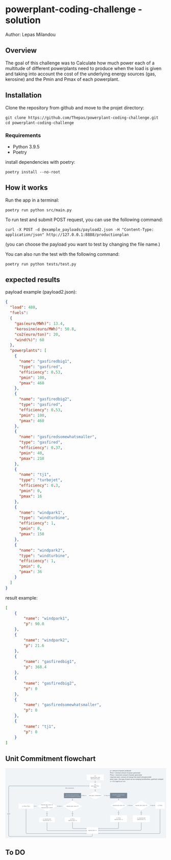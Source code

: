 # powerplant-coding-challenge - solution
Author: Lepas Milandou
## Overview
The goal of this challenge was to Calculate how much power each of a multitude of different powerplants need to produce 
when the load is given and taking into account the cost of the underlying energy sources (gas, kerosine) and the Pmin 
and Pmax of each powerplant.

## Installation
Clone the repository from github and move to the projet directory: 
```
git clone https://github.com/Thepas/powerplant-coding-challenge.git
cd powerplant-coding-challenge
```
### Requirements
- Python 3.9.5
- Poetry

install dependencies with poetry: 
```
poetry install --no-root
``` 

## How it works
Run the app in a terminal:
```
poetry run python src/main.py
```

To run test and submit POST request, you can use the following command:
```
curl -X POST -d @example_payloads/payload2.json -H "Content-Type: application/json" http://127.0.0.1:8888/productionplan
```
(you can choose the payload you want to test by changing the file name.)

You can also run the test with the following command:
```
poetry run python tests/test.py
```
## expected results
payload example (payload2.json):
```Json
{
  "load": 480,
  "fuels":
  {
    "gas(euro/MWh)": 13.4,
    "kerosine(euro/MWh)": 50.8,
    "co2(euro/ton)": 20,
    "wind(%)": 60
  },
  "powerplants": [
    {
      "name": "gasfiredbig1",
      "type": "gasfired",
      "efficiency": 0.53,
      "pmin": 100,
      "pmax": 460
    },
    {
      "name": "gasfiredbig2",
      "type": "gasfired",
      "efficiency": 0.53,
      "pmin": 100,
      "pmax": 460
    },
    {
      "name": "gasfiredsomewhatsmaller",
      "type": "gasfired",
      "efficiency": 0.37,
      "pmin": 40,
      "pmax": 210
    },
    {
      "name": "tj1",
      "type": "turbojet",
      "efficiency": 0.3,
      "pmin": 0,
      "pmax": 16
    },
    {
      "name": "windpark1",
      "type": "windturbine",
      "efficiency": 1,
      "pmin": 0,
      "pmax": 150
    },
    {
      "name": "windpark2",
      "type": "windturbine",
      "efficiency": 1,
      "pmin": 0,
      "pmax": 36
    }
  ]
}
```

result example:
```json
[
    {
        "name": "windpark1",
        "p": 90.0
    },
    {
        "name": "windpark2",
        "p": 21.6
    },
    {
        "name": "gasfiredbig1",
        "p": 368.4
    },
    {
        "name": "gasfiredbig2",
        "p": 0
    },
    {
        "name": "gasfiredsomewhatsmaller",
        "p": 0
    },
    {
        "name": "tj1",
        "p": 0
    }
]
```
## Unit Commitment flowchart
![flowchart Unit Commitment](https://github.com/Thepas/powerplant-coding-challenge/blob/master/flowcharts/unit_commitment.png)
## To DO

